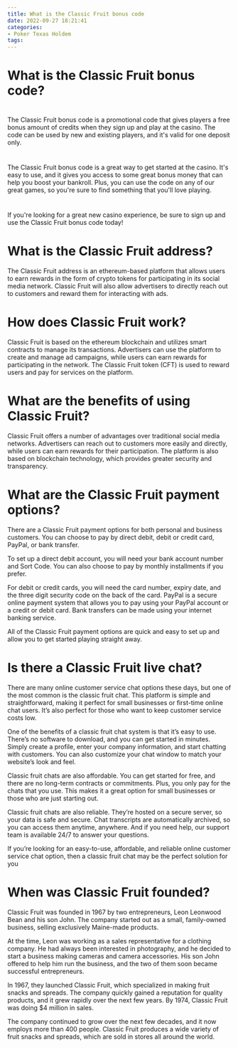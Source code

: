 ```yaml
---
title: What is the Classic Fruit bonus code
date: 2022-09-27 18:21:41
categories:
- Poker Texas Holdem
tags:
---
```



# What is the Classic Fruit bonus code?

#

The Classic Fruit bonus code is a promotional code that gives players a free bonus amount of credits when they sign up and play at the casino. The code can be used by new and existing players, and it's valid for one deposit only.

#

The Classic Fruit bonus code is a great way to get started at the casino. It's easy to use, and it gives you access to some great bonus money that can help you boost your bankroll. Plus, you can use the code on any of our great games, so you're sure to find something that you'll love playing.

#

If you're looking for a great new casino experience, be sure to sign up and use the Classic Fruit bonus code today!

# What is the Classic Fruit address?

The Classic Fruit address is an ethereum-based platform that allows users to earn rewards in the form of crypto tokens for participating in its social media network. Classic Fruit will also allow advertisers to directly reach out to customers and reward them for interacting with ads.

# How does Classic Fruit work?

Classic Fruit is based on the ethereum blockchain and utilizes smart contracts to manage its transactions. Advertisers can use the platform to create and manage ad campaigns, while users can earn rewards for participating in the network. The Classic Fruit token (CFT) is used to reward users and pay for services on the platform.

# What are the benefits of using Classic Fruit?

Classic Fruit offers a number of advantages over traditional social media networks. Advertisers can reach out to customers more easily and directly, while users can earn rewards for their participation. The platform is also based on blockchain technology, which provides greater security and transparency.

# What are the Classic Fruit payment options?

There are a Classic Fruit payment options for both personal and business customers. You can choose to pay by direct debit, debit or credit card, PayPal, or bank transfer.

To set up a direct debit account, you will need your bank account number and Sort Code. You can also choose to pay by monthly installments if you prefer.

For debit or credit cards, you will need the card number, expiry date, and the three digit security code on the back of the card. PayPal is a secure online payment system that allows you to pay using your PayPal account or a credit or debit card. Bank transfers can be made using your internet banking service.

All of the Classic Fruit payment options are quick and easy to set up and allow you to get started playing straight away.

# Is there a Classic Fruit live chat?

There are many online customer service chat options these days, but one of the most common is the classic fruit chat. This platform is simple and straightforward, making it perfect for small businesses or first-time online chat users. It’s also perfect for those who want to keep customer service costs low.

One of the benefits of a classic fruit chat system is that it’s easy to use. There’s no software to download, and you can get started in minutes. Simply create a profile, enter your company information, and start chatting with customers. You can also customize your chat window to match your website’s look and feel.

Classic fruit chats are also affordable. You can get started for free, and there are no long-term contracts or commitments. Plus, you only pay for the chats that you use. This makes it a great option for small businesses or those who are just starting out.

Classic fruit chats are also reliable. They’re hosted on a secure server, so your data is safe and secure. Chat transcripts are automatically archived, so you can access them anytime, anywhere. And if you need help, our support team is available 24/7 to answer your questions.

If you’re looking for an easy-to-use, affordable, and reliable online customer service chat option, then a classic fruit chat may be the perfect solution for you

# When was Classic Fruit founded?

Classic Fruit was founded in 1967 by two entrepreneurs, Leon Leonwood Bean and his son John. The company started out as a small, family-owned business, selling exclusively Maine-made products.

At the time, Leon was working as a sales representative for a clothing company. He had always been interested in photography, and he decided to start a business making cameras and camera accessories. His son John offered to help him run the business, and the two of them soon became successful entrepreneurs.

In 1967, they launched Classic Fruit, which specialized in making fruit snacks and spreads. The company quickly gained a reputation for quality products, and it grew rapidly over the next few years. By 1974, Classic Fruit was doing $4 million in sales.

The company continued to grow over the next few decades, and it now employs more than 400 people. Classic Fruit produces a wide variety of fruit snacks and spreads, which are sold in stores all around the world.